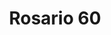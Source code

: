---
title: Rosario 60
date: 
draft: false

# descripcion
description : Rosario confeccionado en plata 925. Terminaciones excelentes. Extensible.  Cuentas de 4mm.

materials: Plata 925

color: 

dimensions: Largo collar 50 cm. Extensión medalla y cruz 12 cm

code: 04-17-1027

type: "Colgantes"

categories: []

price: $15.710,00

price_eftvo: $13.350,00

# Images
# first image will be shown in the product page
images:
  # - image: "images/path_to_image"
  # La ubicacion de las imagenes es imagenes/Colgantes/Colgantes.Gargantillas/04-17-1027-rosario-60
  - image: "./images/colgantes/gargantillas/04-17-1027-rosario-60_a.jpg"
  - image: "./images/colgantes/gargantillas/04-17-1027-rosario-60_b.jpg"
  - image: "./images/colgantes/gargantillas/04-17-1027-rosario-60_c.jpg"
---